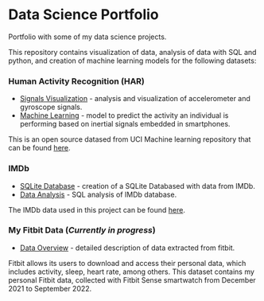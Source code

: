# Data Science Portfolio
Portfolio with some of my data science projects.

This repository contains visualization of data, analysis of data with SQL and python, and creation of machine learning models for the following datasets:

### Human Activity Recognition (HAR)
- [Signals Visualization](https://github.com/catarina-mtpires/data-science/blob/main/HAR/Data%20Visualization.ipynb) - analysis and visualization of accelerometer and gyroscope signals.
- [Machine Learning](https://github.com/catarina-mtpires/data-science/blob/main/HAR/Machine%20Learning.ipynb) - model to predict the activity an individual is performing based on inertial signals embedded in smartphones.  

This is an open source datased from UCI Machine learning repository that can be found [here](https://archive.ics.uci.edu/ml/datasets/human+activity+recognition+using+smartphones).

### IMDb 
- [SQLite Database](https://github.com/catarina-mtpires/data-science/blob/main/IMDb/Create%20SQLite3%20Database.ipynb) - creation of a SQLite Databased with data from IMDb.
- [Data Analysis](https://github.com/catarina-mtpires/data-science/blob/main/IMDb/Data%20Analysis.ipynb) - SQL analysis of IMDb database. 

The IMDb data used in this project can be found [here](https://www.imdb.com/interfaces/).

### My Fitbit Data (<i>Currently in progress</i>)

- [Data Overview](https://github.com/catarina-mtpires/data-science/blob/main/Fitbit/data_overview.md) - detailed description of data extracted from fitbit. 

Fitbit allows its users to download and access their personal data, which includes activity, sleep, heart rate, among others. This dataset contains my personal Fitbit data, collected with Fitbit Sense smartwatch from December 2021 to September 2022.


